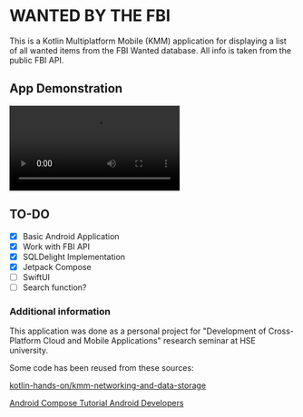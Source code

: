 # WANTED BY THE FBI

This is a Kotlin Multiplatform Mobile (KMM) application for displaying a list of all wanted items from the FBI Wanted database. 
All info is taken from the public FBI API.

## App Demonstration
![image](https://i.imgur.com/NksqdAc.mp4)

## TO-DO
- [x] Basic Android Application
- [x] Work with FBI API
- [x] SQLDelight Implementation
- [x] Jetpack Compose
- [ ] SwiftUI
- [ ] Search function?
  
### Additional information
This application was done as a personal project for "Development of Cross-Platform Cloud and Mobile Applications" research seminar at HSE university.

Some code has been reused from these sources:

[kotlin-hands-on/kmm-networking-and-data-storage](https://github.com/kotlin-hands-on/kmm-networking-and-data-storage)

[Android Compose Tutorial Android Developers](https://developer.android.com/jetpack/compose/tutorial)
